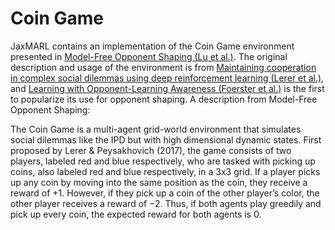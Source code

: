 # Coin Game

JaxMARL contains an implementation of the Coin Game environment presented in [Model-Free Opponent Shaping (Lu et al.)](https://arxiv.org/abs/2205.01447). The original description and usage of the environment is from [Maintaining cooperation in complex social dilemmas using deep reinforcement learning (Lerer et al.)](https://arxiv.org/abs/1707.01068), and [Learning with Opponent-Learning Awareness (Foerster et al.)](https://arxiv.org/abs/1709.04326) is the first to popularize its use for opponent shaping. A description from Model-Free Opponent Shaping:

The Coin Game is a multi-agent grid-world environment that simulates social dilemmas like the IPD but with high dimensional dynamic states. First proposed by Lerer & Peysakhovich (2017), the game consists of two players, labeled red and blue respectively, who are tasked with picking up coins, also labeled red and blue respectively, in a 3x3 grid. If a player picks up any coin by moving into the same position as the coin, they receive a reward of +1.  However, if they pick up a coin of the other player’s color, the other player receives a reward of −2. Thus, if both agents play greedily and pick up every coin, the expected reward for both agents is 0.


